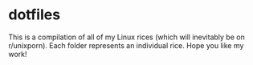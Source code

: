 # dotfiles
This is a compilation of all of my Linux rices (which will inevitably be on r/unixporn). Each folder represents an individual rice. Hope you like my work!
